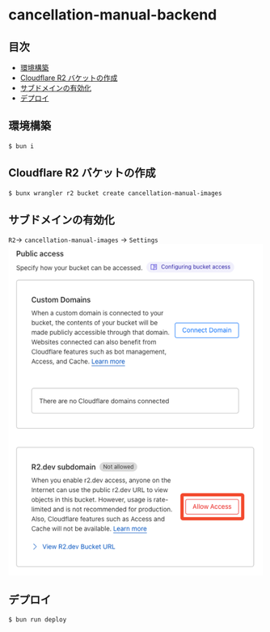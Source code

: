# cancellation-manual-backend

## 目次

<!-- START doctoc generated TOC please keep comment here to allow auto update -->
<!-- DON'T EDIT THIS SECTION, INSTEAD RE-RUN doctoc TO UPDATE -->

- [環境構築](#%E7%92%B0%E5%A2%83%E6%A7%8B%E7%AF%89)
- [Cloudflare R2 バケットの作成](#cloudflare-r2-%E3%83%90%E3%82%B1%E3%83%83%E3%83%88%E3%81%AE%E4%BD%9C%E6%88%90)
- [サブドメインの有効化](#%E3%82%B5%E3%83%96%E3%83%89%E3%83%A1%E3%82%A4%E3%83%B3%E3%81%AE%E6%9C%89%E5%8A%B9%E5%8C%96)
- [デプロイ](#%E3%83%87%E3%83%97%E3%83%AD%E3%82%A4)

<!-- END doctoc generated TOC please keep comment here to allow auto update -->

## 環境構築

```shell
$ bun i
```

## Cloudflare R2 バケットの作成

```shell
$ bunx wrangler r2 bucket create cancellation-manual-images
```

## サブドメインの有効化

`R2`-> `cancellation-manual-images` -> `Settings`
![R2 allow subdomain](./docs/R2-allow-subdomain.png)

## デプロイ

```shell
$ bun run deploy
```
